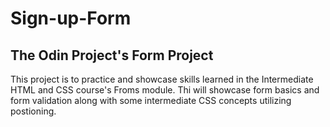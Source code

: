 # Sign-up-Form

## The Odin Project's Form Project
This project is to practice and showcase skills learned in the Intermediate HTML and CSS course's Froms module.
Thi will showcase form basics and form validation along with some intermediate CSS concepts utilizing postioning.